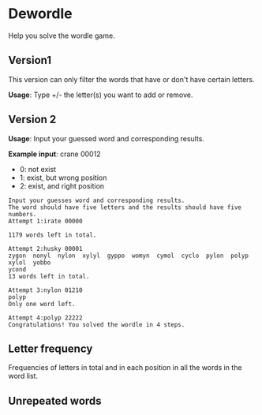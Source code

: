 # Dewordle

Help you solve the wordle game.

## Version1

This version can only filter the words that have or don't have certain letters.

**Usage**: Type +/- the letter(s) you want to add or remove.

## Version 2

**Usage**: Input your guessed word and corresponding results.

**Example input**:  crane 00012

* 0: not exist
* 1: exist, but wrong position
* 2: exist, and right position

```
Input your guesses word and corresponding results.
The word should have five letters and the results should have five numbers. 
Attempt 1:irate 00000
    
1179 words left in total.
    
Attempt 2:husky 00001
zygon  nonyl  nylon  xylyl  gyppo  womyn  cymol  cyclo  pylon  polyp  xylol  yobbo  
ycond  
13 words left in total.
    
Attempt 3:nylon 01210
polyp  
Only one word left.
    
Attempt 4:polyp 22222
Congratulations! You solved the wordle in 4 steps.
```

## Letter frequency

Frequencies of letters in total and in each position in all the words in the word list.

## Unrepeated words
